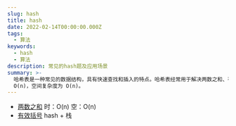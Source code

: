 ```yaml
---
slug: hash
title: hash
date: 2022-02-14T00:00:00.000Z
tags:
  - 算法
keywords:
  - hash
  - 算法
description: 常见的hash题及应用场景
summary: >-
  哈希表是一种常见的数据结构，具有快速查找和插入的特点。哈希表经常用于解决两数之和、有效括号等问题。哈希表的时间复杂度通常为 O(1) 或
  O(n)，空间复杂度为 O(n)。
---
```


- [两数之和](https://leetcode-cn.com/problems/two-sum/)
  时：O(n) 空：O(n)
- [有效括号](https://leetcode-cn.com/submissions/detail/264620145/)
  hash + 栈
